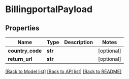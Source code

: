 # BillingportalPayload

## Properties

Name | Type | Description | Notes
------------ | ------------- | ------------- | -------------
**country_code** | **str** |  | [optional] 
**return_url** | **str** |  | [optional] 

[[Back to Model list]](../README.md#documentation-for-models) [[Back to API list]](../README.md#documentation-for-api-endpoints) [[Back to README]](../README.md)


